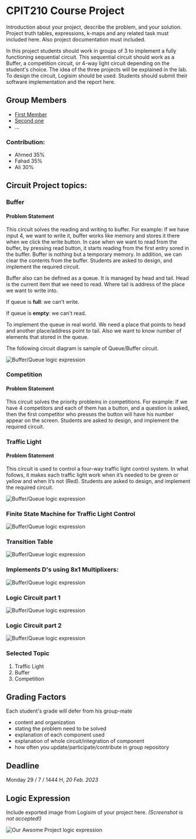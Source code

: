 # CPIT210 Course Project
Introduction about your project, describe the problem, and your solution. Project truth tables, expressions, k-maps and any related task must included here. Also project documentation must included.

In this project students should work in groups of 3 to implement a fully functioning sequential circuit. This sequential circuit should work as a Buffer, a competition circuit, or 4-way light circuit depending on the student's choice. The idea of the three projects will be explained in the lab. To design the circuit, Logisim should be used. Students should submit their software implementation and the report here. 

## Group Members
[comment]: <> (each group memeber should write his first, middle and last name with link to his GitHub account)
- [First Member](https://github.com/first-member)
- [Second one](https://github.com/second-member)
- ...

[comment]: <> (Students should include the contribution percentage of each group member.)
[comment]: <> (Example:)
### Contribution:
- Ahmed 35%
- Fahad 35%
- Ali 30%

## Circuit Project topics:

[comment]: <> (Choose one of the following, your choice need to be accepted by Instructor)

### Buffer
#### Problem Statement
This circuit solves the reading and writing to buffer. For example: If we have input 4, we want to write it, buffer works like memory and stores it there when we click the write button. In case when we want to read from the buffer, by pressing read button, it starts reading from the first entry sored in the buffer. Buffer is nothing but a temporary memory. In addition, we can clear the contents from the buffer. Students are asked to design, and implement the required circuit.

Buffer also can be defined as a queue. It is managed by head and tail. Head is the current item
that we need to read. Where tail is address of the place we want to write into.

If queue is **full**: we can't write.

If queue is **empty**: we can't read.

To implement the queue in real world. We need a place that points to head and another place/address point to tail. Also we want to know number of elements that stored in the queue.

The following circuit diagram is sample of Queue/Buffer circuit.

![Buffer/Queue logic expression](/images/buffer-circuit.png)


### Competition
#### Problem Statement
This circuit solves the priority problems in competitions. For example: If we have 4 competitors and each of them has a button, and a question is asked, then the first competitor who presses the button will have his number appear on the screen. Students are asked to design, and implement the required circuit.


### Traffic Light
#### Problem Statement
This circuit is used to control a four-way traffic light control system. In what follows, it makes each traffic light work when it’s needed to be green or yellow and when it’s not (Red). Students are asked to design, and implement the required circuit.


![Buffer/Queue logic expression](/images/traffic-1.png)

### Finite State Machine for Traffic Light Control
![Buffer/Queue logic expression](/images/traffic-2.png)

### Transition Table
![Buffer/Queue logic expression](/images/traffic-3.png)

### Implements D's using 8x1 Multiplixers:
![Buffer/Queue logic expression](/images/traffic-4.png)

### Logic Circuit part 1
![Buffer/Queue logic expression](/images/traffic-5.png)

### Logic Circuit part 2
![Buffer/Queue logic expression](/images/traffic-6.png)

### Selected Topic
1. Traffic Light
1. Buffer
1. Competition

## Grading Factors
Each student's grade will defer from his group-mate 
- content and organization
- stating the problem need to be solved
- explanation of each component used
- explanation of whole circuit/integration of component
- how often you update/participate/contribute in group repository

## Deadline
Monday 29 / 7 / 1444 H, *20 Feb. 2023*

## Logic Expression
Include exported image from Logisim of your project here. *(Screenshot is not accepted!)*

![Our Awsome Project logic expression](/images/logic-expression.png)

